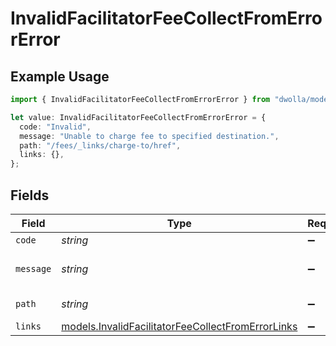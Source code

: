 # InvalidFacilitatorFeeCollectFromErrorError

## Example Usage

```typescript
import { InvalidFacilitatorFeeCollectFromErrorError } from "dwolla/models";

let value: InvalidFacilitatorFeeCollectFromErrorError = {
  code: "Invalid",
  message: "Unable to charge fee to specified destination.",
  path: "/fees/_links/charge-to/href",
  links: {},
};
```

## Fields

| Field                                                                                                        | Type                                                                                                         | Required                                                                                                     | Description                                                                                                  | Example                                                                                                      |
| ------------------------------------------------------------------------------------------------------------ | ------------------------------------------------------------------------------------------------------------ | ------------------------------------------------------------------------------------------------------------ | ------------------------------------------------------------------------------------------------------------ | ------------------------------------------------------------------------------------------------------------ |
| `code`                                                                                                       | *string*                                                                                                     | :heavy_minus_sign:                                                                                           | N/A                                                                                                          | Invalid                                                                                                      |
| `message`                                                                                                    | *string*                                                                                                     | :heavy_minus_sign:                                                                                           | N/A                                                                                                          | Unable to charge fee to specified destination.                                                               |
| `path`                                                                                                       | *string*                                                                                                     | :heavy_minus_sign:                                                                                           | N/A                                                                                                          | /fees/_links/charge-to/href                                                                                  |
| `links`                                                                                                      | [models.InvalidFacilitatorFeeCollectFromErrorLinks](../models/invalidfacilitatorfeecollectfromerrorlinks.md) | :heavy_minus_sign:                                                                                           | N/A                                                                                                          | {}                                                                                                           |